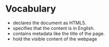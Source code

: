 # Vocabulary 

- <!DOCTYPE html> declares the document as HTML5.
- <html lang="en"> specifies that the content is in English.
- <head> contains metadata like the title of the page.
- <body> hold the visible content of the webpage 